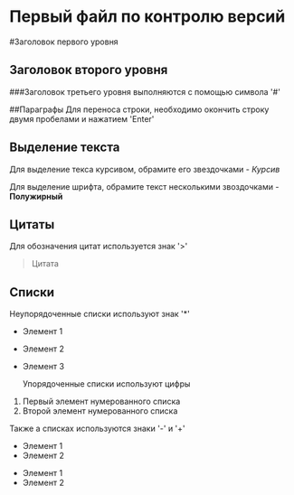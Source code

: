 
# Первый файл по контролю версий
#Заголовок первого уровня 
## Заголовок второго уровня
###Заголовок третьего уровня
выполняются с помощью символа '#'

##Параграфы 
Для переноса строки, необходимо окончить строку двумя пробелами и нажатием 'Enter'  

## Выделение текста 
Для выделение текса курсивом, обрамите его звездочками - *Курсив*

Для выделение шрифта, обрамите текст несколькими звоздочками - **Полужирный**

## Цитаты 
Для обозначения цитат используется знак '>'
> Цитата 
## Списки
Неупорядоченные списки используют знак '*'
* Элемент 1
* Элемент 2 
* Элемент 3  

  
  Упорядоченные списки используют цифры
1. Первый элемент нумерованного списка 
2. Второй элемент нумерованного списка

Также а списках используются знаки '-' и '+'
- Элемент 1
- Элемент 2  

+ Элемент 1
+ Элемент 2


